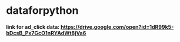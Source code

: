 # dataforpython

#### link for ad_click data: https://drive.google.com/open?id=1dR99k5-bDcsB_Px7GcO1nRYAdWt8jVa6
